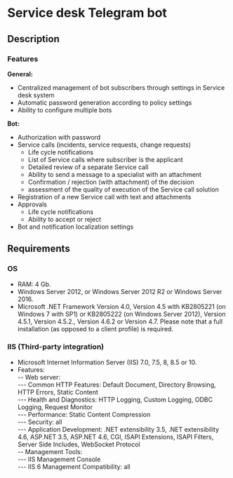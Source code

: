 # Service desk Telegram bot

## Description

### Features

**General:**

- Centralized management of bot subscribers through settings in Service desk system
- Automatic password generation according to policy settings
- Ability to configure multiple bots

**Bot:**

- Authorization with password
- Service calls (incidents, service requests, change requests)
  - Life cycle notifications
  - List of Service calls where subscriber is the applicant
  - Detailed review of a separate Service call
  - Ability to send a message to a specialist with an attachment
  - Confirmation / rejection (with attachment) of the decision
  - assessment of the quality of execution of the Service call solution
- Registration of a new Service call with text and attachments
- Approvals
  - Life cycle notifications
  - Ability to accept or reject
- Bot and notification localization settings

## Requirements

### OS

- RAM: 4 Gb.
- Windows Server 2012, or Windows Server 2012 R2 or Windows Server 2016.
- Microsoft .NET Framework Version 4.0, Version 4.5 with KB2805221 (on Windows 7 with SP1) or KB2805222 (on Windows
  Server 2012), Version 4.5.1, Version 4.5.2., Version 4.6.2 or Version 4.7. Please note that a full installation (as
  opposed to a client profile) is required.

### IIS (Third-party integration)

- Microsoft Internet Information Server (IIS) 7.0, 7.5, 8, 8.5 or 10.
- Features:
  <br>-- Web server:
<br>--- Common HTTP Features: Default Document, Directory Browsing, HTTP Errors, Static Content
<br>--- Health and Diagnostics: HTTP Logging, Custom Logging, ODBC Logging, Request Monitor
<br>--- Performance: Static Content Compression
<br>--- Security: all
<br>--- Application Development: .NET extensibility 3.5, .NET extensibility 4.6, ASP.NET 3.5, ASP.NET 4.6, CGI, ISAPI Extensions, ISAPI Filters, Server Side Includes, WebSocket Protocol
<br>-- Management Tools:
<br>--- IIS Management Console
<br>--- IIS 6 Management Compatibility: all

